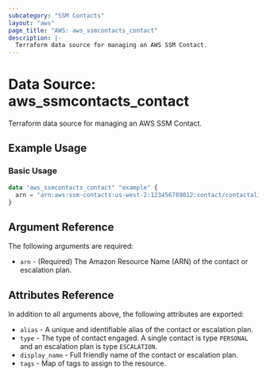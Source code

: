 ```yaml
---
subcategory: "SSM Contacts"
layout: "aws"
page_title: "AWS: aws_ssmcontacts_contact"
description: |-
  Terraform data source for managing an AWS SSM Contact.
---
```


# Data Source: aws_ssmcontacts_contact

Terraform data source for managing an AWS SSM Contact.

## Example Usage

### Basic Usage

```terraform
data "aws_ssmcontacts_contact" "example" {
  arn = "arn:aws:ssm-contacts:us-west-2:123456789012:contact/contactalias"
}
```

## Argument Reference

The following arguments are required:

* `arn` - (Required) The Amazon Resource Name (ARN) of the contact or escalation plan.

## Attributes Reference

In addition to all arguments above, the following attributes are exported:

* `alias` - A unique and identifiable alias of the contact or escalation plan.
* `type` - The type of contact engaged. A single contact is type `PERSONAL` and an escalation plan is type `ESCALATION`.
* `display_name` - Full friendly name of the contact or escalation plan.
* `tags` - Map of tags to assign to the resource.
